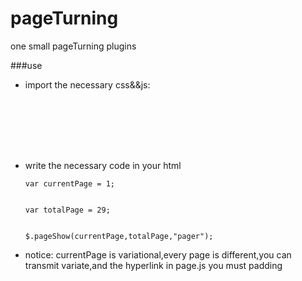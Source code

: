 pageTurning
===========

one small pageTurning plugins

###use
*  import the necessary css&&js:
    <pre><code><link type="text/css" rel="stylesheet" href="pageTuring.css">
    <script type="text/javascript" src="jquery-1.9.1.min.js"></script> 
    <script type="text/javascript" src="page.js"></script>
    </code></pre>

*   write the necessary code in your html
   

    <pre><code>var currentPage = 1;
    
    
    var totalPage = 29;
    
    
    $.pageShow(currentPage,totalPage,"pager");
    </code></pre>
    
  
*  notice:
  currentPage is variational,every page is different,you can transmit variate,and the hyperlink in page.js you must padding
